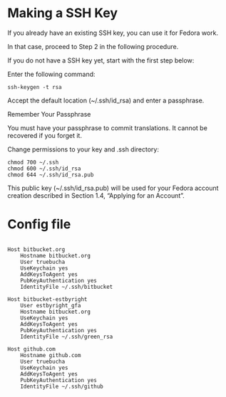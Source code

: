 # Making a SSH Key

If you already have an existing SSH key, you can use it for Fedora work.

In that case, proceed to Step 2 in the following procedure.

If you do not have a SSH key yet, start with the first step below:

Enter the following command:


```
ssh-keygen -t rsa
```

Accept the default location (~/.ssh/id_rsa) and enter a passphrase.

Remember Your Passphrase

You must have your passphrase to commit translations. It cannot be recovered if you forget it.

Change permissions to your key and .ssh directory:


```
chmod 700 ~/.ssh 
chmod 600 ~/.ssh/id_rsa
chmod 644 ~/.ssh/id_rsa.pub
```

This public key (~/.ssh/id_rsa.pub) will be used for your Fedora account creation described in Section 1.4, “Applying for an Account”.

# Config file


```

Host bitbucket.org
    Hostname bitbucket.org
    User truebucha
    UseKeychain yes
    AddKeysToAgent yes
    PubKeyAuthentication yes
    IdentityFile ~/.ssh/bitbucket

Host bitbucket-estbyright
	User estbyright_gfa
   	Hostname bitbucket.org
    UseKeychain yes
   	AddKeysToAgent yes
    PubKeyAuthentication yes
	IdentityFile ~/.ssh/green_rsa

Host github.com
   	Hostname github.com
    User truebucha
	UseKeychain yes
   	AddKeysToAgent yes
    PubKeyAuthentication yes
    IdentityFile ~/.ssh/github
        
```